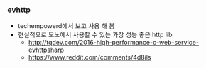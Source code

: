 ### evhttp
  * techempowerd에서 보고 사용 해 봄
  * 현실적으로 모노에서 사용할 수 있는 가장 성능 좋은 http lib
    * http://tqdev.com/2016-high-performance-c-web-service-evhttpsharp
    * https://www.reddit.com/comments/4d8ils